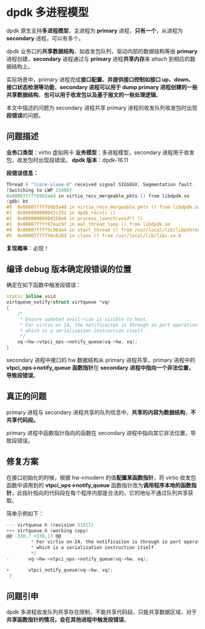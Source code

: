 # dpdk 多进程模型
dpdk 原生支持**多进程模型**，主进程为 **primary** 进程，**只有一个**，从进程为 **secondary** 进程，可以有多个。

dpdk 业务口的**共享数据结构**，如收发包队列，驱动内部的数据结构等由 **primary** 进程创建，**secondary** 进程通过与 **primary** 进程**共享内存**来 attach 到相应的数据结构上。

实际场景中，primary 进程完成**接口配置、并提供接口控制如接口 up、down、接口状态检测等功能**，**secondary 进程可以用于 dump primary 进程创建的一些共享数据结构**，**也可以用于收发包以及基于报文的一些处理逻辑**。

本文中描述的问题为 secondary 进程共享 primary 进程的收发队列收发包时出现**段错误**的问题。

## 问题描述
**业务口类型**：virtio 虚拟网卡
**业务模型**：多进程模型，secondary 进程用于收发包，收发包时出现段错误。
**dpdk 版本**：dpdk-16.11

**段错误信息：**
```cpp
Thread 6 "lcore-slave-0" received signal SIGSEGV, Segmentation fault.
[Switching to LWP 23400]
0x00007ffff69b5a4d in virtio_recv_mergeable_pkts () from libdpdk.so
(gdb) bt
#0  0x00007ffff69b5a4d in virtio_recv_mergeable_pkts () from libdpdk.so\
#1  0x000000000042c291 in dpdk_recv() ()
#2  0x00000000004158e6 in process_launch(void*) ()
#3  0x00007ffff67ea297 in eal_thread_loop () from libdpdk.so
#4  0x00007ffff5c96da4 in start_thread () from /usr/local/lib/libpthread.so.0
#5  0x00007ffff59c820d in clone () from /usr/local/lib/libc.so.6
```

**复现概率**：必现！

## 编译 debug 版本确定段错误的位置
确定在如下函数中触发段错误：

```cpp
static inline void
virtqueue_notify(struct virtqueue *vq)
{
	/*
	 * Ensure updated avail->idx is visible to host.
	 * For virtio on IA, the notificaiton is through io port operation
	 * which is a serialization instruction itself.
	 */
	vq->hw->vtpci_ops->notify_queue(vq->hw, vq);
}
```
secondary 进程中接口的 hw 数据结构从 primary 进程共享，primary 进程中的 **vtpci_ops->notify_queue** **函数指针**在 **secondary** **进程中指向一个非法位置，导致段错误**。

## 真正的问题

primary 进程与 secondary 进程共享的队列信息中，**共享的内容为数据结构**，**不共享代码段。**

primary 进程中函数指针指向的函数在 secondary 进程中指向其它非法位置，导致段错误。

## 修复方案

在接口初始化的时候，根据 hw->modern 的值**配置某函数指针**，将 virtio 收发包函数中调用到的 **vtpci_ops->notify_queue** 函数指针改为**调用程序本地的函数指针**，此指针指向的代码段在每个程序内部是合法的，它的地址不通过队列共享获取。

简单示例如下：

```c
--- virtqueue.h (revision 51811)
+++ virtqueue.h (working copy)
@@ -330,7 +330,13 @@
         * For virtio on IA, the notificaiton is through io port operation
         * which is a serialization instruction itself.
         */
-       vq->hw->vtpci_ops->notify_queue(vq->hw, vq);

+       vtpci_notify_queue(vq->hw, vq);
 }
```

## 问题引申
dpdk 多进程收发队列共享存在限制，不能共享代码段，只能共享数据区域，对于**共享函数指针的情况，会在其他进程中触发段错误**。